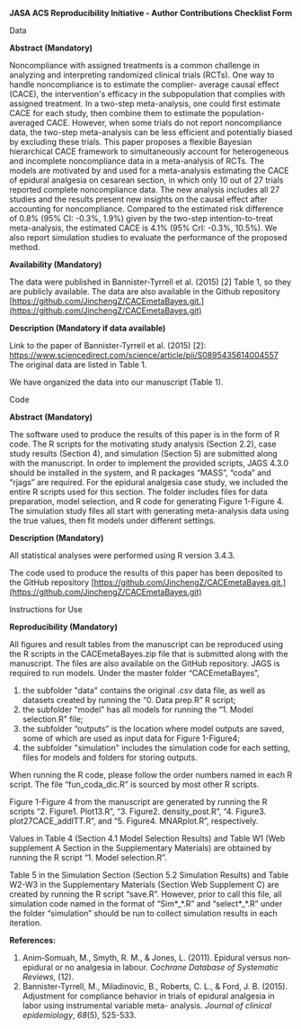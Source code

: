﻿**JASA ACS Reproducibility Initiative - Author Contributions Checklist Form** 

Data 

**Abstract (Mandatory)** 

Noncompliance with assigned treatments is a common challenge in analyzing and interpreting randomized clinical trials (RCTs). One way to handle noncompliance is to estimate the complier- average causal effect (CACE), the intervention's efficacy in the subpopulation that complies with assigned treatment. In a two-step meta-analysis, one could first estimate CACE for each study, then combine them to estimate the population-averaged CACE. However, when some trials do not report noncompliance data, the two-step meta-analysis can be less efficient and potentially biased by excluding these trials. This paper proposes a flexible Bayesian hierarchical CACE framework to simultaneously account for heterogeneous and incomplete noncompliance data in a meta-analysis of RCTs. The models are motivated by and used for a meta-analysis estimating the CACE of epidural analgesia on cesarean section, in which only 10 out of 27 trials reported complete noncompliance data. The new analysis includes all 27 studies and the results present new insights on the causal effect after accounting for noncompliance. Compared to the estimated risk difference of 0.8% (95% CI: -0.3%, 1.9%) given by the two-step intention-to-treat meta-analysis, the estimated CACE is 4.1% (95% CrI: -0.3%, 10.5%). We also report simulation studies to evaluate the performance of the proposed method. 

**Availability (Mandatory)** 

The data were published in Bannister-Tyrrell et al. (2015) [2] Table 1, so they are publicly available. The data are also available in the Github repository [https://github.com/JinchengZ/CACEmetaBayes.git.](https://github.com/JinchengZ/CACEmetaBayes.git) 

**Description (Mandatory if data available)** 

Link to the paper of Bannister-Tyrrell et al. (2015) [2]:  [https://www.sciencedirect.com/science/article/pii/S0895435614004557 ](https://www.sciencedirect.com/science/article/pii/S0895435614004557)The original data are listed in Table 1.   

We have organized the data into our manuscript (Table 1).  

Code 

**Abstract (Mandatory)** 

The software used to produce the results of this paper is in the form of R code. The R scripts for the motivating study analysis (Section 2.2), case study results (Section 4), and simulation (Section 5) are submitted along with the manuscript. In order to implement the provided scripts, JAGS 4.3.0 should be installed in the system, and R packages “MASS”, “coda” and “rjags” are required. For the epidural analgesia case study, we included the entire R scripts used for this section. The folder includes files for data preparation, model selection, and R code for generating Figure 1-Figure 4. The simulation study files all start with generating meta-analysis data using the true values, then fit models under different settings. 

**Description (Mandatory)** 

All statistical analyses were performed using R version 3.4.3.  

The code used to produce the results of this paper has been deposited to the GitHub repository [https://github.com/JinchengZ/CACEmetaBayes.git.](https://github.com/JinchengZ/CACEmetaBayes.git)  

Instructions for Use 

**Reproducibility (Mandatory)** 

All figures and result tables from the manuscript can be reproduced using the R scripts in the CACEmetaBayes.zip file that is submitted along with the manuscript. The files are also available on the GitHub repository. JAGS is required to run models. Under the master folder “CACEmetaBayes”,  

1. the subfolder "data" contains the original .csv data file, as well as datasets created by running the “0. Data prep.R” R script; 
1. the subfolder "model" has all models for running the “1. Model selection.R” file; 
1. the subfolder “outputs” is the location where model outputs are saved, some of which are used as input data for Figure 1-Figure4;  
1. the subfolder "simulation" includes the simulation code for each setting, files for models and folders for storing outputs. 

When running the R code, please follow the order numbers named in each R script. The file “fun\_coda\_dic.R” is sourced by most other R scripts.  

Figure 1-Figure 4 from the manuscript are generated by running the R scripts “2. Figure1. Plot13.R”, “3. Figure2. density\_post.R”, “4. Figure3. plot27CACE\_addITT.R”, and “5. Figure4. MNARplot.R”, respectively.  

Values in Table 4 (Section 4.1 Model Selection Results) and Table W1 (Web supplement A Section in the Supplementary Materials) are obtained by running the R script “1. Model selection.R”.  

Table 5 in the Simulation Section (Section 5.2 Simulation Results) and Table W2-W3 in the Supplementary Materials (Section Web Supplement C) are created by running the R script “save.R”. However, prior to call this file, all simulation code named in the format of “Sim\*\_\*.R” and “select\*\_\*.R” under the folder “simulation” should be run to collect simulation results in each iteration.  

**References:**  

1. Anim‐Somuah, M., Smyth, R. M., & Jones, L. (2011). Epidural versus non‐epidural or no analgesia in labour. *Cochrane Database of Systematic Reviews*, (12). 
2. Bannister-Tyrrell, M., Miladinovic, B., Roberts, C. L., & Ford, J. B. (2015). Adjustment for compliance behavior in trials of epidural analgesia in labor using instrumental variable meta- analysis. *Journal of clinical epidemiology*, *68*(5), 525-533. 
